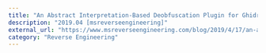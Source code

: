 ```yaml
---
title: "An Abstract Interpretation-Based Deobfuscation Plugin for Ghidra"
description: "2019.04 [msreverseengineering]"
external_url: "https://www.msreverseengineering.com/blog/2019/4/17/an-abstract-interpretation-based-deobfuscation-plugin-for-ghidra"
category: "Reverse Engineering"
---
```

